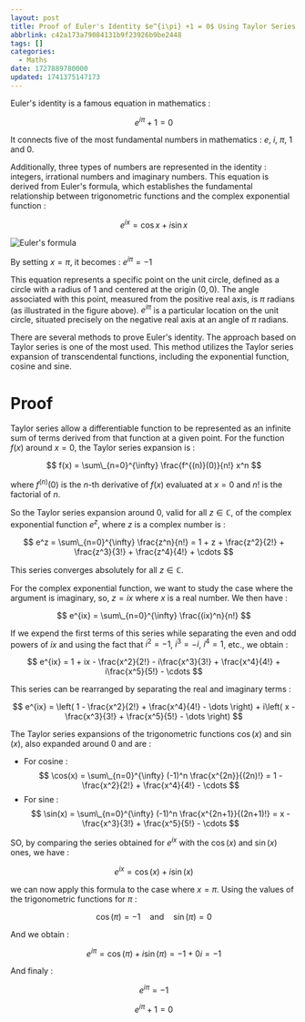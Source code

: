```yaml
---
layout: post
title: Proof of Euler's Identity $e^{i\pi} +1 = 0$ Using Taylor Series
abbrlink: c42a173a79084131b9f23926b9be2448
tags: []
categories:
  - Maths
date: 1727889780000
updated: 1741375147173
---
```


Euler's identity is a famous equation in mathematics :

$$
e^{i\pi} + 1 = 0
$$

It connects five of the most fundamental numbers in mathematics : $e$, $i$, $\pi$, $1$ and $0$.

Additionally, three types of numbers are represented in the identity : integers, irrational numbers and imaginary numbers. This equation is derived from Euler's formula, which establishes the fundamental relationship between trigonometric functions and the complex exponential function :

$$
e^{ix} = \cos x + i \sin x
$$

![Euler's formula](https://upload.wikimedia.org/wikipedia/commons/7/71/Euler%27s_formula.svg)

By setting $x = \pi$, it becomes : $e^{i\pi} = -1$

This equation represents a specific point on the unit circle, defined as a circle with a radius of 1 and centered at the origin $(0,0)$. The angle associated with this point, measured from the positive real axis, is $\pi$ radians (as illustrated in the figure above). $e^{i\pi}$ is a particular location on the unit circle, situated precisely on the negative real axis at an angle of $\pi$ radians.

There are several methods to prove Euler's identity. The approach based on Taylor series is one of the most  used. This method utilizes the Taylor series expansion of transcendental functions, including the exponential function, cosine and sine.

# Proof

Taylor series allow a differentiable function to be represented as an infinite sum of terms derived from that function at a given point.  For the function $f(x)$ around $x = 0$, the Taylor series expansion is :

$$
f(x) = \sum\_{n=0}^{\infty} \frac{f^{(n)}(0)}{n!} x^n
$$

where $f^{(n)}(0)$ is the $n$-th derivative of $f(x)$ evaluated at $x = 0$ and $n!$ is the factorial of $n$.

So the Taylor series expansion around 0, valid for all $z \in \mathbb{C}$, of the complex exponential function $e^z$, where $z$ is a complex number is :

$$
e^z = \sum\_{n=0}^{\infty} \frac{z^n}{n!} = 1 + z + \frac{z^2}{2!} + \frac{z^3}{3!} + \frac{z^4}{4!} + \cdots
$$

This series converges absolutely for all $z \in \mathbb{C}$.

For the complex exponential function, we want to study the case where the argument is imaginary, so, $z = ix$ where $x$ is a real number. We then have :

$$
e^{ix} = \sum\_{n=0}^{\infty} \frac{(ix)^n}{n!}
$$

If we expend the first terms of this series while separating the even and odd powers of $ix$ and using the fact that $i^2 = -1$, $i^3 = -i$, $i^4 = 1$, etc., we obtain :

$$
e^{ix} = 1 + ix - \frac{x^2}{2!} - i\frac{x^3}{3!} + \frac{x^4}{4!} + i\frac{x^5}{5!} - \cdots
$$

This series can be rearranged by separating the real and imaginary terms :

$$
e^{ix} = \left( 1 - \frac{x^2}{2!} + \frac{x^4}{4!} - \dots \right) + i\left( x - \frac{x^3}{3!} + \frac{x^5}{5!} - \dots \right)
$$

The Taylor series expansions of the trigonometric functions $\cos(x)$ and $\sin(x)$, also expanded around 0 and are :

- For cosine :
  $$
  \cos(x) = \sum\_{n=0}^{\infty} (-1)^n \frac{x^{2n}}{(2n)!} = 1 - \frac{x^2}{2!} + \frac{x^4}{4!} - \cdots
  $$
- For sine :
  $$
  \sin(x) = \sum\_{n=0}^{\infty} (-1)^n \frac{x^{2n+1}}{(2n+1)!} = x - \frac{x^3}{3!} + \frac{x^5}{5!} - \cdots
  $$

SO, by comparing the series obtained for $e^{ix}$ with the $\cos(x)$ and $\sin(x)$ ones, we have :

$$
e^{ix} = \cos(x) + i\sin(x)
$$

we can now apply this formula to the case where $x = \pi$. Using the values of the trigonometric functions for $\pi$ :

$$
\cos(\pi) = -1 \quad \text{and} \quad \sin(\pi) = 0
$$

And we obtain :

$$
e^{i\pi} = \cos(\pi) + i\sin(\pi) = -1 + 0i = -1
$$

And finaly :

$$
e^{i\pi} = -1
$$

$$
e^{i\pi} + 1 = 0
$$
